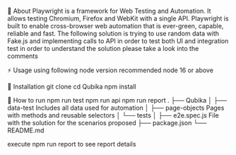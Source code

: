 🔰 About
Playwright is a framework for Web Testing and Automation. It allows testing Chromium, Firefox and WebKit with a single API. Playwright is built to enable cross-browser web automation that is ever-green, capable, reliable and fast.
The following solution is trying to use random data with Fake.js and implementing calls to API in order to test both UI and integration test in order to understand the solution please take a look into the comments 

⚡ Usage
using following node version recommended
node 16 or above

🔌 Installation
git clone 
cd Qubika
npm install

🚀 How to run
npm run test
npm run api
npm run report
.
├── Qubika
│   ├── data-test
        Includes all data used for automation
│   ├── page-objects
        Pages with methods and reusable selectors
│   └── tests
│       ├── e2e.spec.js
        File with the solution for the scenarios proposed 
├── package.json
└── README.md

execute npm run report to see report details